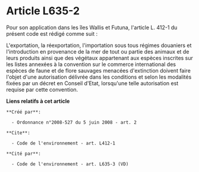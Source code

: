 # Article L635-2

Pour son application dans les îles Wallis et Futuna, l'article L. 412-1 du présent code est rédigé comme suit : 

L'exportation, la réexportation, l'importation sous tous régimes douaniers et l'introduction en provenance de la mer de tout
ou partie des animaux et de leurs produits ainsi que des végétaux appartenant aux espèces inscrites sur les listes annexées à
la convention sur le commerce international des espèces de faune et de flore sauvages menacées d'extinction doivent faire
l'objet d'une autorisation délivrée dans les conditions et selon les modalités fixées par un décret en Conseil d'Etat,
lorsqu'une telle autorisation est requise par cette convention.

**Liens relatifs à cet article**

	**Créé par**:

	  - Ordonnance n°2008-527 du 5 juin 2008 - art. 2

	**Cite**:

	  - Code de l'environnement - art. L412-1

	**Cité par**:

	  - Code de l'environnement - art. L635-3 (VD)
